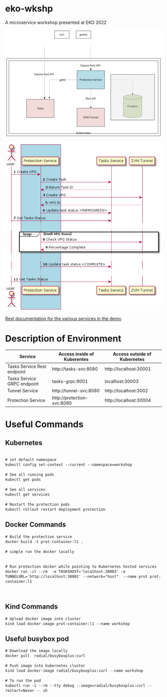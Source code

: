 # eko-wkshp
A microservice workshop presented at EKO 2022

![Overview of System](https://raw.githubusercontent.com/ytaragin/eko-wkshp/main/overview/workshop_layout.png)

![Sequence Flow](https://raw.githubusercontent.com/ytaragin/eko-wkshp/main/overview/workshop.png)


[Rest documentation for the various services in the demo](https://editor.swagger.io/?url=https://raw.githubusercontent.com/ytaragin/eko-wkshp/main/swagger.yaml)



# Description of Environment

| Service      | Access inside of Kuberentes | Access outside of Kubernetes |
| ----------- | ----------- | ----------- |
| Tasks Service Rest endpoint | http://tasks-svc:8080  | http://localhost:30001  |
| Tasks Service GRPC endpoint | tasks-grpc:9001  | localhost:30003  |
| Tunnel Service | http://tunnel-svc:8080   | http://localhost:3002  |
| Protection Service |  http://protection-svc:8080 |  http://localhost:30004 |



# Useful Commands
## Kubernetes
``` shell

# set default namespace
kubectl config set-context --current --namespace=workshop

# See all running pods
kubectl get pods

# See all services
kubectl get services

# Restart the protection pods
kubectl rollout restart deployment protection

```

## Docker Commands
```
# Build the protection service
docker build -t prot-container:l1 .

# simple run the docker locally


# Run protection docker while pointing to Kubernetes hosted services
docker run -it --rm  -e TASKSHOST='localhost:30003' -e TUNNELURL='http://localhost:30002' --network="host"  --name prot prot-container:l1 



```
## Kind Commands
```
# Upload docker image into cluster
kind load docker-image prot-container:l1 --name workshop

```

## Useful busybox pod
```
# Download the image locally
docker pull  radial/busyboxplus:curl

# Push image into kubernetes cluster
kind load docker-image radial/busyboxplus:curl --name workshop

# To run the pod
kubectl run -i --rm --tty debug --image=radial/busyboxplus:curl --restart=Never -- sh


```


